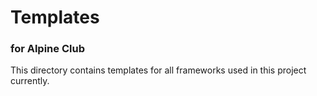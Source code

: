 # Templates
### for Alpine Club

This directory contains templates for all frameworks used in this project currently.
